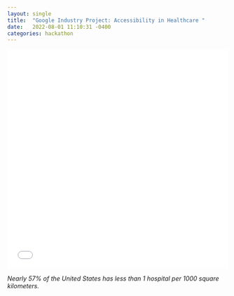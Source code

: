 ```yaml
---
layout: single
title:  "Google Industry Project: Accessibility in Healthcare "
date:   2022-08-01 11:10:31 -0400
categories: hackathon
---
```


<iframe src="/assets/hospital_deserts.html" 
 frameBorder="0" style='width: 100%; height: 500px; padding: 0px;, border: none;'></iframe> 

 *Nearly 57% of the United States has less than 1 hospital per 1000 square kilometers.*
